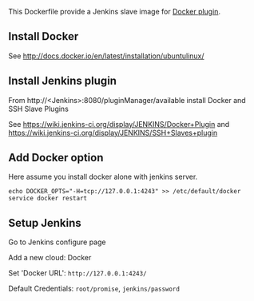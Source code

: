 This Dockerfile provide a Jenkins slave image for [Docker plugin](https://wiki.jenkins-ci.org/display/JENKINS/Docker+Plugin).

Install Docker
--------------

See http://docs.docker.io/en/latest/installation/ubuntulinux/


Install Jenkins plugin
---------------------

From http://&lt;Jenkins&gt;:8080/pluginManager/available install Docker and SSH Slave Plugins

See https://wiki.jenkins-ci.org/display/JENKINS/Docker+Plugin and https://wiki.jenkins-ci.org/display/JENKINS/SSH+Slaves+plugin

Add Docker option
-----------------

Here assume you install docker alone with jenkins server.

    echo DOCKER_OPTS="-H=tcp://127.0.0.1:4243" >> /etc/default/docker
    service docker restart


Setup Jenkins
-------------

Go to Jenkins configure page

Add a new cloud: Docker

Set 'Docker URL': `http://127.0.0.1:4243/`

Default Credentials: `root/promise`, `jenkins/password`
